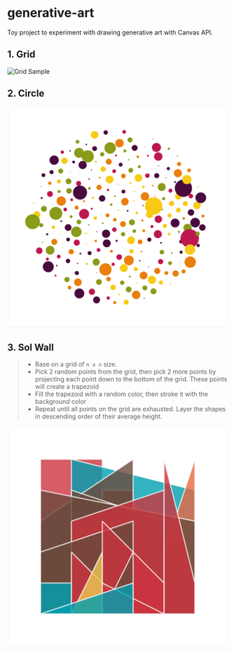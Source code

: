 # generative-art
Toy project to experiment with drawing generative art with Canvas API.

## 1. Grid
![Grid Sample](/samples/grid.png?raw=true "Grid Sample")

## 2. Circle
![Circle Sample](/samples/circle.png?raw=true "Circle Sample")

## 3. Sol Wall 
> - Base on a grid of `n x n` size.
> - Pick 2 random points from the grid, then pick 2 more points by projecting each point down to the bottom of the grid. These points will create a trapezoid
> - Fill the trapezoid with a random color, then stroke it with the background color
> - Repeat until all points on the grid are exhausted. Layer the shapes in descending order of their average height.

![Sol Wall Sample](/samples/solwall.png?raw=true "Sol Wall Sample")
